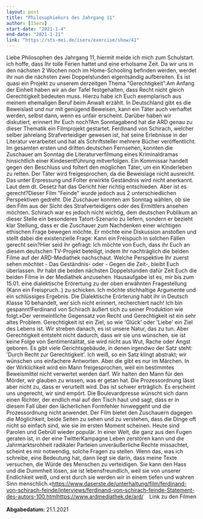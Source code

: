 ```yaml
---
layout: post
title: "Philosophiekurs des Jahrgang 11"
author: [IServ]
start-date: "2021-1-4"
end-date: "2021-1-21"
link: "https://sts-mei.de/iserv/exercise/show/41"
---
```

Liebe Philosophen des Jahrgang 11, hiermit melde ich mich zum Schulstart. ich hoffe, dass Ihr tolle Ferien hattet und eine erholsame Zeit. Da wir uns in den nächsten 2 Wochen noch im Home-Schooling befinden werden, werdet ihr nun die nächsten zwei Doppelstunden eigentsändig aufbereiten. Es ist quasi ein Projekt zu unserem derzeitgen Thema "Gerechtigkeit".Am Anfang der Einheit haben wir an der Tafel festgehalten, dass Recht nicht gleich Gerechtigkeit bedeuten muss. Hierzu habe ich Euch exemplarisch aus meinem ehemaligen Beruf beim Anwalt erzählt. In Deutschland gibt es die Beweislast und nur mit genügend Beweisen, kann ein Täter auch verhaftet werden, selbst dann, wenn es unfair erscheint. Darüber haben wir diskutiert, erinnert Ihr Euch noch?Am Sonntagabend hat die ARD genau zu dieser Thematik ein Filmprojekt gestartet. Ferdinand von Schirach, welcher selber jahrelang Strafverteidiger gewesen ist, hat seine Erlebnisse in der Literatur verarbeitet und hat als Schriftsteller mehrere Bücher veröffentlicht. Im gesamten ersten und dritten deutschen Fernsehen, konnten die Zuschauer am Sonntag die Literaturverfilmung eines Kriminaldramas hinsichtlich einer Kindesentführung mitverfolgen. Ein Kommissar handelt gegen den Beschluss und foltert den möglichen Täter, um ein Kinderleben zu retten. Der Täter wird freigesprochen, da die Beweislage nicht ausreicht. Das unter Erpressung und Folter erwirkte Geständnis wird nicht anerkannt. Laut dem dt. Gesetz hat das Gericht hier richtig entschieden. Aber ist es gerecht?Dieser Film "Feinde" wurde jedoch aus 2 unterschiedlichen Perspektiven gedreht. Die Zuschauer konnten am Sonntag wählen, ob sie den Film aus der Sicht des Strafverteidigers oder des Ermittlers ansehen möchten. Schirach war es jedoch nicht wichtig, dem deutschen Publikum an dieser Stelle ein besonderes Tatort-Szenario zu liefern, sondern er bezieht klar Stellung, dass er die Zuschauer zum Nachdenken einer wichtigen ethischen Frage bewegen möchte. Er möchte eine Diskussion anstoßen und stellt dabei die existenzielle Frage: Kann ein Freispuch in solchen Fällen gerecht sein?Hier seid ihr gefragt: Ich möchte von Euch, dass ihr Euch an diesem deutschen TV-Projekt beteiligt, indem Ihr nachträglich die beiden Filme auf der ARD-Mediathek nachschaut. Welche Perspektive Ihr zuerst sehen möchtet - Das Geständnis- oder - Gegen die Zeit-, bleibt Euch überlassen. Ihr habt die beiden nächsten Doppelstunden dafür Zeit Euch die beiden Filme in der Mediathek anzusehen. Hausaufgabe ist es, mir bis zum 15.01. eine dialektische Erörertung zu der oben erwähnten Fragestellung (Kann ein Freispruch..) zu schicken. Ich möchte stichhaltige Argumente und ein schlüssiges Ergebnis. Die Dialektische Erörterung habt ihr in Deutsch Klasse 10 behandelt, wer sich nicht erinnert, recherchiert nach! Ich bin gespannt!Ferdinand von Schirach äußert sich zu seiner Produktion wie folgt.»Der vermeintliche Gegensatz von Recht und Gerechtigkeit ist ein sehr altes Problem. Gerechtigkeit ist ein Ziel, so wie 'Glück' oder 'Liebe' ein Ziel des Lebens ist. Wir streben danach, es ist unsere Natur, das zu tun. Aber Gerechtigkeit entsteht nicht dadurch, dass wir sie uns wünschen, sie ist keine Folge von Sentimentalität, sie wird nicht aus Wut, Rache oder Angst geboren. Es gibt viele Gerichtsgebäude, in denen irgendwo der Satz steht: 'Durch Recht zur Gerechtigkeit'. Ich weiß, so ein Satz klingt abstrakt; wir wünschen uns einfachere Antworten. Aber die gibt es nur im Märchen. In der Wirklichkeit wird ein Mann freigesprochen, weil ein bestimmtes Beweismittel nicht verwertet werden darf. Wir halten den Mann für den Mörder, wir glauben zu wissen, was er getan hat. Die Prozessordnung lässt aber nicht zu, dass er verurteilt wird. Das ist schwer erträglich. Es erscheint uns ungerecht, wir sind empört. Die Boulevardpresse wünscht sich dann einen Richter, der endlich mal auf den Tisch haut und sagt, dass er in diesem Fall über den lächerlichen Formfehler hinweggeht und die Prozessordnung nicht anwendet. Der Film bietet den Zuschauern dagegen die Möglichkeit, beide Seiten zu sehen und zu verstehen, dass die Dinge oft nicht so einfach sind, wie sie im ersten Moment scheinen. Heute sind Parolen und Gebrüll wieder populär. In einer Welt, die ganz aus den Fugen geraten ist, in der eine TwitterKampagne Leben zerstören kann und die Jahrmarktsrohheit radikaler Parteien unveräußerliche Rechte missachtet, scheint es mir notwendig, solche Fragen zu stellen. Wenn das, was ich schreibe, eine Bedeutung hat, dann liegt sie darin, dass meine Texte versuchen, die Würde des Menschen zu verteidigen. Sie kann den Hass und die Dummheit lösen, sie ist lebensfreundlich, weil sie von unserer Endlichkeit weiß, und erst durch sie werden wir in einem tiefen und wahren Sinn menschlich.«https://www.daserste.de/unterhaltung/film/ferdinand-von-schirach-feinde/interviews/ferdinand-von-schirach-feinde-Statement-des-autors-100.htmlhttps://www.ardmediathek.de/ard/    Link zu den Filmen<br><br>**Abgabedatum:** 21.1.2021
